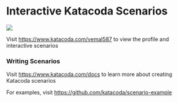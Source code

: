 # Interactive Katacoda Scenarios

[![](http://shields.katacoda.com/katacoda/vemal587/count.svg)](https://www.katacoda.com/vemal587 "Get your profile on Katacoda.com")

Visit https://www.katacoda.com/vemal587 to view the profile and interactive scenarios

### Writing Scenarios
Visit https://www.katacoda.com/docs to learn more about creating Katacoda scenarios

For examples, visit https://github.com/katacoda/scenario-example
